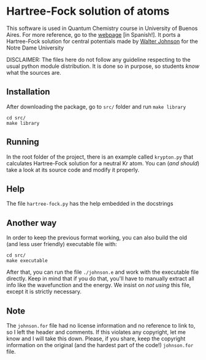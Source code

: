# Hartree-Fock solution of atoms

This software is used in Quantum Chemistry course in University of
Buenos Aires. For more reference, go to the
[webpage](http://materias.df.uba.ar/e3a2016c1/) [in Spanish!]. It
ports a Hartree-Fock solution for central potentials made by 
[Walter Johnson][1] for the Notre Dame University

[1]: http://www3.nd.edu/~johnson/

DISCLAIMER: The files here do not follow any guideline respecting to
the usual python module distribution. It is done so in purpose, so
students *know* what the sources are.


## Installation
After downloading the package, go to `src/` folder and run `make
library`

```
cd src/
make library
```

## Running

In the root folder of the project, there is an example called
`krypton.py` that calculates Hartree-Fock solution for a neutral Kr
atom. You can (*and should*) take a look at its source code and
modify it properly.

## Help
The file `hartree-fock.py` has the help embedded in the docstrings

## Another way
In order to keep the previous format working, you can also build the old
(and less user friendly) executable file with:

```
cd src/
make executable
```

After that, you can run the file `./johnson.e` and work with the
executable file directly. Keep in mind that if you do that, you'll
have to manually extract all info like the wavefunction and the
energy. We insist on *not using* this file, except it is strictly
necessary.

## Note

The `johnson.for` file had no license information and no reference to
link to, so I left the header and comments. If this violates any
copyright, let me know and I will take this down. Please, if you
share, keep the copyright information on the original (and the hardest
part of the code!) `johnson.for` file.
